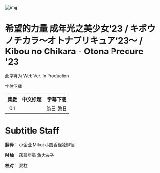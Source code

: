![img]()

# 希望的力量 成年光之美少女'23 / キボウノチカラ～オトナプリキュア‘23～ / Kibou no Chikara - Otona Precure '23

此字幕为 Web Ver. In Production

[字体下载]()

|集数|中文标题|字幕下载|
|:-:|:-:|:-:|
|01||[简日]() [繁日]()|

# Subtitle Staff

**翻译：** 小企业 Mikoi 小圆香径独徘徊

**时轴：** 落幕星辰 鱼大夫子

**校对：** 双柱
 
